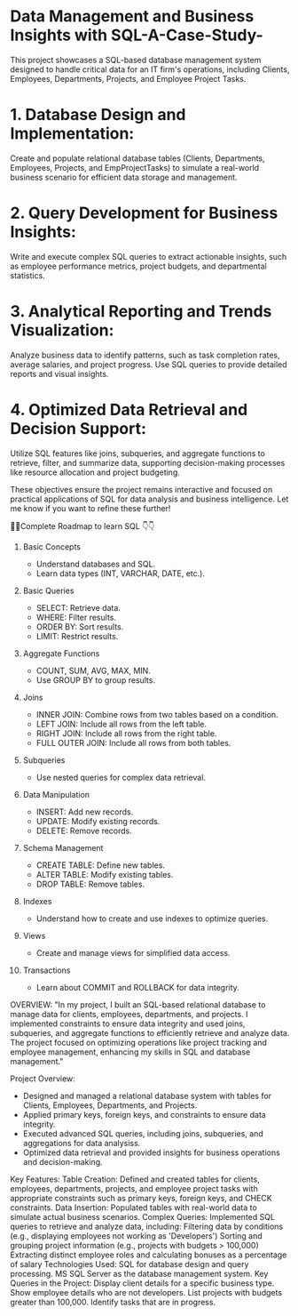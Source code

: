 # Data Management and Business Insights with SQL-A-Case-Study-
This project showcases a SQL-based database management system designed to handle critical data for an IT firm's operations, including Clients, Employees, Departments, Projects, and Employee Project Tasks.

# 1. Database Design and Implementation:  
   Create and populate relational database tables (Clients, Departments, Employees, Projects, and EmpProjectTasks) to simulate a real-world business scenario for efficient data storage and management.  

# 2. Query Development for Business Insights:  
   Write and execute complex SQL queries to extract actionable insights, such as employee performance metrics, project budgets, and departmental statistics.  

# 3. Analytical Reporting and Trends Visualization:  
   Analyze business data to identify patterns, such as task completion rates, average salaries, and project progress. Use SQL queries to provide detailed reports and visual insights.  

# 4. Optimized Data Retrieval and Decision Support:
   Utilize SQL features like joins, subqueries, and aggregate functions to retrieve, filter, and summarize data, supporting decision-making processes like resource allocation and project budgeting.  

These objectives ensure the project remains interactive and focused on practical applications of SQL for data analysis and business intelligence. Let me know if you want to refine these further!

🌟🌟Complete Roadmap to learn SQL 👇👇

1. Basic Concepts
   - Understand databases and SQL.
   - Learn data types (INT, VARCHAR, DATE, etc.).

2. Basic Queries
   - SELECT: Retrieve data.
   - WHERE: Filter results.
   - ORDER BY: Sort results.
   - LIMIT: Restrict results.

3. Aggregate Functions
   - COUNT, SUM, AVG, MAX, MIN.
   - Use GROUP BY to group results.

4. Joins
   - INNER JOIN: Combine rows from two tables based on a condition.
   - LEFT JOIN: Include all rows from the left table.
   - RIGHT JOIN: Include all rows from the right table.
   - FULL OUTER JOIN: Include all rows from both tables.

5. Subqueries
   - Use nested queries for complex data retrieval.

6. Data Manipulation
   - INSERT: Add new records.
   - UPDATE: Modify existing records.
   - DELETE: Remove records.

7. Schema Management
   - CREATE TABLE: Define new tables.
   - ALTER TABLE: Modify existing tables.
   - DROP TABLE: Remove tables.

8. Indexes
   - Understand how to create and use indexes to optimize queries.

9. Views
   - Create and manage views for simplified data access.

10. Transactions
    - Learn about COMMIT and ROLLBACK for data integrity.

OVERVIEW:
"In my project, I built an SQL-based relational database to manage data for clients, employees, departments, and projects. I implemented constraints to ensure data integrity and used joins, subqueries, and aggregate functions to efficiently retrieve and analyze data. The project focused on optimizing operations like project tracking and employee management, enhancing my skills in SQL and database management."

Project Overview:
- Designed and managed a relational database system with tables for Clients, Employees, Departments, and Projects.
- Applied primary keys, foreign keys, and constraints to ensure data integrity.
- Executed advanced SQL queries, including joins, subqueries, and aggregations for data analysiss.
- Optimized data retrieval and provided insights for business operations and decision-making.


Key Features:
Table Creation: Defined and created tables for clients, employees, departments, projects, and employee project tasks with appropriate constraints such as primary keys, foreign keys, and CHECK constraints.
Data Insertion: Populated tables with real-world data to simulate actual business scenarios.
Complex Queries: Implemented SQL queries to retrieve and analyze data, including:
Filtering data by conditions (e.g., displaying employees not working as 'Developers')
Sorting and grouping project information (e.g., projects with budgets > 100,000)
Extracting distinct employee roles and calculating bonuses as a percentage of salary
Technologies Used:
SQL for database design and query processing.
MS SQL Server as the database management system.
Key Queries in the Project:
Display client details for a specific business type.
Show employee details who are not developers.
List projects with budgets greater than 100,000.
Identify tasks that are in progress.
